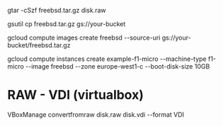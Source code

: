 


gtar -cSzf freebsd.tar.gz disk.raw

gsutil cp freebsd.tar.gz gs://your-bucket

gcloud compute images create freebsd --source-uri gs://your-bucket/freebsd.tar.gz

gcloud compute instances create example-f1-micro --machine-type f1-micro --image freebsd --zone europe-west1-c --boot-disk-size 10GB


RAW - VDI (virtualbox)
======================

VBoxManage convertfromraw disk.raw disk.vdi --format VDI
